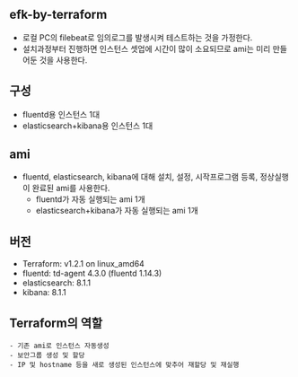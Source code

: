 ## efk-by-terraform
- 로컬 PC의 filebeat로 임의로그를 발생시켜 테스트하는 것을 가정한다.
- 설치과정부터 진행하면 인스턴스 셋업에 시간이 많이 소요되므로 ami는 미리 만들어둔 것을 사용한다.

## 구성
- fluentd용 인스턴스 1대
- elasticsearch+kibana용 인스턴스 1대


## ami
- fluentd, elasticsearch, kibana에 대해 설치, 설정, 시작프로그램 등록, 정상실행이 완료된 ami를 사용한다.
    - fluentd가 자동 실행되는  ami 1개
    - elasticsearch+kibana가 자동 실행되는 ami 1개


## 버전
- Terraform: v1.2.1 on linux_amd64
- fluentd: td-agent 4.3.0 (fluentd 1.14.3)
- elasticsearch: 8.1.1
- kibana: 8.1.1

## Terraform의 역할
    - 기존 ami로 인스턴스 자동생성
    - 보안그룹 생성 및 할당
    - IP 및 hostname 등을 새로 생성된 인스턴스에 맞추어 재할당 및 재실행

